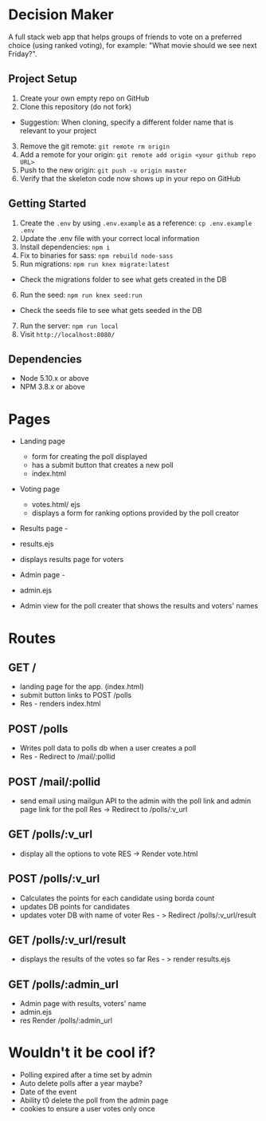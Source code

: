# Decision Maker
A full stack web app that helps groups of friends to vote on a preferred choice (using ranked voting), for example: "What movie should we see next Friday?".

## Project Setup

1. Create your own empty repo on GitHub
2. Clone this repository (do not fork)
  - Suggestion: When cloning, specify a different folder name that is relevant to your project
3. Remove the git remote: `git remote rm origin`
4. Add a remote for your origin: `git remote add origin <your github repo URL>`
5. Push to the new origin: `git push -u origin master`
6. Verify that the skeleton code now shows up in your repo on GitHub

## Getting Started

1. Create the `.env` by using `.env.example` as a reference: `cp .env.example .env`
2. Update the .env file with your correct local information
3. Install dependencies: `npm i`
4. Fix to binaries for sass: `npm rebuild node-sass`
5. Run migrations: `npm run knex migrate:latest`
  - Check the migrations folder to see what gets created in the DB
6. Run the seed: `npm run knex seed:run`
  - Check the seeds file to see what gets seeded in the DB
7. Run the server: `npm run local`
8. Visit `http://localhost:8080/`

## Dependencies

- Node 5.10.x or above
- NPM 3.8.x or above

# Pages 

- Landing page 
  - form for creating the poll displayed
  - has a submit button that creates a new poll
  - index.html

- Voting page 
  - votes.html/ ejs
  - displays a form for ranking options provided by the poll creator

- Results page - 
 - results.ejs
 - displays results page for voters

- Admin page -
 - admin.ejs
 - Admin view for the poll creater  that shows the results and voters' names


#  Routes
## GET /
- landing page for the app. (index.html)
- submit button links to POST /polls
- Res -  renders index.html 

## POST /polls
 - Writes poll data to polls db when a user creates a poll
 - Res - Redirect to  /mail/:pollid

## POST /mail/:pollid
 - send email using mailgun API to the admin with the poll link and admin page link for the poll
 Res -> Redirect to /polls/:v_url 

## GET /polls/:v_url
 - display all the options to vote
 RES -> Render vote.html 

## POST /polls/:v_url
 - Calculates the points for each candidate using borda count
 - updates DB points for candidates
 - updates voter DB with name of voter
  Res - > Redirect /polls/:v_url/result

## GET /polls/:v_url/result
 - displays the results of the votes so far
  Res - > render results.ejs

## GET /polls/:admin_url
 - Admin page with results, voters' name
 - admin.ejs
 - res Render /polls/:admin_url


# Wouldn't it be cool if?

- Polling expired after a time set by admin
- Auto delete polls after a year maybe?
-  Date of the event
- Ability t0  delete the poll from the admin page
- cookies to ensure a user votes only once
